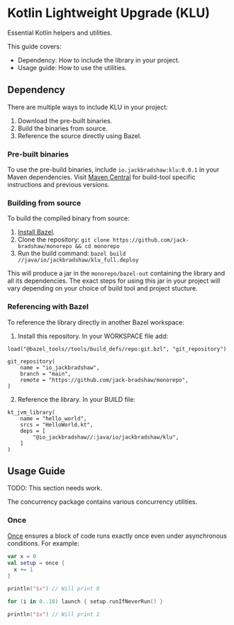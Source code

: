 # Kotlin Lightweight Upgrade (KLU)

Essential Kotlin helpers and utilities.

This guide covers:

- Dependency: How to include the library in your project.
- Usage guide: How to use the utilities.

## Dependency

There are multiple ways to include KLU in your project:

1. Download the pre-built binaries.
2. Build the binaries from source.
3. Reference the source directly using Bazel.

### Pre-built binaries

To use the pre-build binaries, include `io.jackbradshaw:klu:0.0.1` in your Maven dependencies. Visit
[Maven Central](https://search.maven.org/artifact/io.jackbradshaw/klu) for build-tool specific instructions and previous
versions.

### Building from source

To build the compiled binary from source:

1. [Install Bazel](https://docs.bazel.build/versions/main/install.html).
2. Clone the repository: `git clone https://github.com/jack-bradshaw/monorepo && cd monorepo`
3. Run the build command: `bazel build //java/io/jackbradshaw/klu_full.deploy`

This will produce a jar in the `monorepo/bazel-out` containing the library and all its dependencies. The exact steps
for using this jar in your project will vary depending on your choice of build tool and project stucture.

### Referencing with Bazel

To reference the library directly in another Bazel workspace:

1. Install this repository. In your WORKSPACE file add:

```
load("@bazel_tools//tools/build_defs/repo:git.bzl", "git_repository")

git_repository(
    name = "io_jackbradshaw",
    branch = "main",
    remote = "https://github.com/jack-bradshaw/monorepo",
)
```

2. Reference the library. In your BUILD file:

```
kt_jvm_library(
    name = "hello_world",
    srcs = "HelloWorld.kt",
    deps = [
        "@io_jackbradshaw//:java/io/jackbradshaw/klu",
    ]
)
```

## Usage Guide

TODO: This section needs work.

The concurrency package contains various concurrency utilities.

### Once

[Once](https://github.com/jack-bradshaw/monorepo/blob/main/java/io/jackbradshaw/klu/concurrency/Once.kt) ensures a block
of code runs exactly once even under asynchronous conditions. For example:

```kotlin
var x = 0
val setup = once {
  x += 1
}

println("$x") // Will print 0

for (i in 0..10) launch { setup.runIfNeverRun() }

println("$x") // Will print 1
```